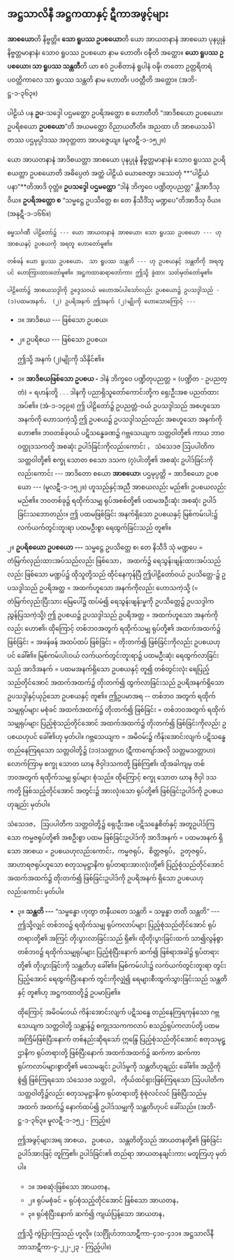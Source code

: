 ## အဋ္ဌသာလိနီ အဋ္ဌကထာနှင့် ဋီကာအဖွင့်များ

**အာစယော**တိ နိဗ္ဗတ္တိ။ **သော ရူပဿ ဥပစယော**တိ ယော အာယတနာနံ အာစယော ပုနပ္ပုနံ နိဗ္ဗတ္တမာနာနံ၊ သော၀ ရူပဿ ဥပစယော နာမ ဟောတိ၊ ဝဍ္ဎီတိ အတ္ထော။ **ယော ရူပဿ ဥပစယော၊ သာ ရူပဿ သန္တတီ**တိ ယာ ဧဝံ ဥပစိတာနံ ရူပါနံ ဝဍ္ဎိ၊ တတော ဥတ္တရိတရံ ပဝတ္တိကာလေ သာ ရူပဿ သန္တတိ နာမ ဟောတိ၊ ပဝတ္တီတိ အတ္ထော။ (အဘိ-ဋ္ဌ-၁-၃၆၃။)

ပါဠိယံ ပန **ဥပ**-သဒ္ဒေါ ပဌမတ္ထော ဥပရိအတ္ထော စ ဟောတီတိ “အာဒိစယော ဥပစယော၊ ဥပရိစယော **ဥပစယော**”တိ အယမတ္ထော ဝိညာယတီတိ။ အညထာ ဟိ အာစယသင်္ခါတဿ ပဌမုပ္ပါဒဿ အဝုတ္တတာ အာပဇ္ဇေယျ။ (မူလဋီ-၁-၁၅၂။)

   ယော အာယတနာနံ အာဒိစယတ္တာ အာစယော ပုနပ္ပုနံ နိဗ္ဗတ္တမာနာနံ၊ သော၀ ရူပဿ ဥပရိစယတ္တာ ဥပစယောတိ အဓိပ္ပေတံ အတ္ထံ ပါဠိယံ ယောဇေတွာ ဒဿေတုံ **“ပါဠိယံ ပနာ”**တိအာဒိ ဝုတ္တံ။ **ဥပသဒ္ဒေါ** **ပဌမတ္ထော** “ဒါနံ ဘိက္ခဝေ ပဏ္ဍိတုပညတ္တ” န္တိအာဒီသု ဝိယ။ **ဥပရိအတ္ထော စ** “သမ္မဋ္ဌေ ဥပသိတ္တေ စ၊ တေ နိသီဒိံသု  မဏ္ဍပေ”တိအာဒီသု ဝိယ။ (အနုဋီ-၁-၁၆၆။)

    ဓမ္မသင်္ဂဏီ ပါဠိတော်၌ --- ယော အာယတနာနံ အာစယော၊ သော ရူပဿ ဥပစယော --- ဟု အာစယနှင့် ဥပစယကို အရတူ ဟောတော်မူ၏။

    တစ်ဖန် ယော ရူပဿ ဥပစယော， သာ ရူပဿ သန္တတိ --- ဟု ဥပစယနှင့် သန္တတိကို အရတူပင် ဟောကြားထားတော်မူ၏။ အဋ္ဌကထာဆရာတော်ကား ဤသို့ ခွဲထား သတ်မှတ်တော်မူ၏။

    ပါဠိတော်၌ အာစယသဒ္ဒါကို ဥဒ္ဒေသဝယ် မဟောအပ်ပါသော်လည်း ဥပစယော၌ ဥပသဒ္ဒါသည် - (၁)ပထမအနက်， (၂) ဥပရိအနက် ဤအနက် (၂)မျိုးကို ဟောသောကြောင့် ---

- ၁။ အာဒိစယ --- ဖြစ်သော ဥပစယ၊
- ၂။ ဥပရိစယ --- ဖြစ်သော ဥပစယ၊

    ဤသို့ အနက် (၂)မျိုးကို သိနိုင်၏။

- ၁။ **အာဒိစယဖြစ်သော ဥပစယ -** ဒါနံ ဘိက္ခဝေ ပဏ္ဍိတုပညတ္တ = (ပဏ္ဍိတ - ဥပညတ္တံ) = ရဟန်းတို့ . . . ဒါနကို ပညာရှိသူတော်ကောင်းတို့က ရှေးဦးအစ ပညတ်ထားအပ်၏။ (အံ-၁-၁၄၉။) 
ဤ ပါဠိတော်၌ ဥပညတ္တံ-ဝယ် ဥပသဒ္ဒါသည် အစဟူသော အနက်ကို ဟောသကဲ့သို့ ဤ ဥပစယ၌ ဥပသဒ္ဒါသည်လည်း အစဟူသော အနက်ကို ဟော၏။ 
ဘ၀တစ်ခုဝယ် ပဋိသန္ဓေခဏ၌ ဂဗ္ဘသေယျက သတ္တဝါတို့၏ ကာယ ဘာ၀ ဝတ္ထုဒသကတို့ အစဆုံး ဥပါဒ်ခြင်းကိုလည်းကောင်း ， သံသေဒဇ ဩပပါတိက သတ္တဝါတို့၏ စက္ခု သောတ စသော ဒသက (၇)ပါးတို့၏ အစဆုံး ဥပါဒ်ခြင်းကိုလည်းကောင်း --- အာဒိတော စယော **အာစယော**၊ ပဌမုပ္ပတ္တိ = အာဒိစယော ဥပစယော --- (မူလဋီ-၁-၁၅၂။) ဟူသည်နှင့်အညီ အာစယလည်း မည်၏၊ ဥပစယလည်း မည်၏။ 
ဘ၀တစ်ခု၌ ရထိုက်သမျှ ရုပ်အစစ်တို့၏ ပထမအဦးဆုံး အစဆုံး ဥပါဒ်ခြင်းသဘောတည်း။ 
ဤ ပထမဖြစ်ခြင်း အနက်ရှိသော ဥပစယနှင့် မြစ်ကမ်းပါး၌ လက်ယက်တွင်းတူးရာ ပထမဦးစွာ ရေထွက်ခြင်းသည် တူ၏။

၂။ **ဥပရိစယော ဥပစယော ---** သမ္မဋ္ဌေ ဥပသိတ္တေ စ၊ တေ နိသီဒိ သုံ မဏ္ဍပေ = တံမြက်လှည်းထားအပ်သည်လည်း ဖြစ်သော， အထက်၌ ရေသွန်းဖျန်းထားအပ်သည်လည်း ဖြစ်သော မဏ္ဍပ်၌ ထိုသူတို့သည် ထိုင်နေကုန်ပြီ ဤပါဠိတော်ဝယ် ဥပသိတ္တေ-၌ ဥပသဒ္ဒါသည် ဥပရိအတ္ထ = အထက်ဟူသော အနက်ကိုလည်း ဟောသကဲ့သို့ (= တံမြက်လှည်းပြီးသား မြေပေါ်၌ ထပ်မံ၍ ရေသွန်းဖျန်းမှုကို ဥပသိတ္တေ၌ ဥပသဒ္ဒါက ညွှန်ပြသကဲ့သို့) ဤ ဥပစယ၌ ဥပသဒ္ဒါသည် ဥပရိအတ္ထ = အထက်ဟူသော အနက်ကိုလည်း ဟော၏၊ ထိုကြောင့် တစ်ဘ၀အတွက် ရထိုက်သမျှ ရုပ်တို့၏ အထက်အထက်၌ ဖြစ်ခြင်း = အဖန်ဖန် အထပ်ထပ် ဖြစ်ခြင်း = တိုးတက်၍ ဖြစ်ခြင်းကိုလည်း ဥပစယဟုပင် ခေါ်၏။ 
မြစ်ကမ်းပါးဝယ် လက်ယက်တွင်းတူးရာ၌ ပထမဦးဆုံး ရေထွက်လာခြင်းသည် အာဒိအနက် = ပထမအနက်ရှိသော ဥပစယနှင့် တူ၍ တစ်တွင်းလုံး ရေပြည့်သည်တိုင်အောင် အထက်အထက်၌ တိုးတက်၍ ထွက်လာခြင်းသည် ဥပရိအနက်ရှိသော ဥပသဒ္ဒါနှင့်ယှဉ်သော ဥပစယနှင့် တူ၏။ 
ဤဥပမာအရ -- တစ်ဘ၀ အတွက် ရထိုက်သမျှရုပ်များ မစုံခင် အထက်အထက်၌ တိုးတက်၍ ဖြစ်ခြင်း = တစ်ဘ၀အတွက် ရထိုက်သမျှရုပ်များ ပြည့်စုံသည်တိုင်အောင် အထက်အထက်၌ တိုးတက်၍ ဖြစ်ခြင်းကိုလည်း ဥပစယဟုပင် ခေါ်၏ဟု မှတ်ပါ။ 
ဂဗ္ဘသေယျက = အမိဝမ်း၌ ကိန်းအောင်းလျက် ပဋိသန္ဓေ တည်နေကြရသော သတ္တဝါတို့၌ (၁၁)သတ္တာဟ (ဋီကာကျော်အလို သတ္တမသတ္တာဟ) လောက်ကြာမှ စက္ခု သောတ ဃာန ဇိဝှါဒသကတို့ ဖြစ်ကြ၏၊ ထိုအခါကျမှ တစ်ဘ၀အတွက် ရထိုက်သမျှ ရုပ်များ စုံသည်။ 
ထိုကြောင့် စက္ခု သောတ ဃာန ဇိဝှါ ဒသကတို့ ဖြစ်သည့်တိုင်အောင် အတွင်း၌ အားလုံးသော ရုပ်တို့၏ ဖြစ်ခြင်းဥပါဒ်ကို ဥပစယဟုချည်း မှတ်ပါ။

သံသေဒဇ， ဩပပါတိက သတ္တဝါတို့၌ ရှေးဦးအစ ပဋိသန္ဓေစိတ်နှင့် အတူဥပါဒ်ကြသော ကမ္မဇရုပ်တို့၏ အစဦးစွာ ပထမ ဖြစ်ခြင်းဥပါဒ်ကို အာဒိအနက် = ပထမအနက် ရှိသော အာစယ = ဥပစယဟုလည်းကောင်း，ကမ္မဇရုပ်， စိတ္တဇရုပ်， ဥတုဇရုပ်， အာဟာရဇရုပ်ဟူသော စတုသမုဋ္ဌာနိက ရုပ်တရားအားလုံးတို့၏ ပြည့်စုံသည်တိုင်အောင် အထက်အထက်၌ တိုးတက်၍ ဖြစ်ခြင်းဥပါဒ်ကို ဥပရိအနက် ရှိသော ဥပစယဟုလည်းကောင်း မှတ်ပါ။

- ၃။ **သန္တတိ ---** “သမ္ဗန္ဓော ဟုတွာ တနီယတေ သန္တတိ = သမ္ဗန္ဓာ တတိ သန္တတိ” --- ဤသို့လျှင် တစ်ဘ၀၌ ရထိုက်သမျှ ရုပ်ကလာပ်များ ပြည့်စုံသည်တိုင်အောင် ရုပ်တရားတို့၏ အကြင် တိုးပွားလာခြင်းသည် ရှိ၏၊ ထိုတိုးပွားခြင်းထက် သာ၍လွန်စွာ တစ်ဘ၀၌ ရထိုက်သမျှရုပ်များ ပြည့်စုံပြီးနောက် ဆက်၍ ဖြစ်ရာအခါ၌ ရုပ်တရားတို့၏ တိုးပွားခြင်းကို သန္တတိဟု ခေါ်၏။ 
မြစ်ကမ်းပါး၌ လက်ယက်တွင်းတူးရာ တွင်းပြည့်အောင် ရေထွက်ပြီးနောက် တွင်းကိုလျှံ၍ ရေများစီးထွက်သွားခြင်းသည် သန္တတိနှင့် တူ၏ဟု အဋ္ဌကထာတို့၌ ဥပမာပြ၏။

    ထိုကြောင့် အမိဝမ်းဝယ် ကိန်းအောင်းလျက် ပဋိသန္ဓေ တည်နေကြရကုန်သော ဂဗ္ဘသေယျက သတ္တဝါတို့ သန္တာန်၌ စက္ခုဒသကကလာပ် စသည်ရုပ်ကလာပ်တို့ ပထမအကြိမ်ဖြစ်ပြီးနောက် တစ်နည်းဆိုရသော် ဣန္ဒြေ ပြည့်စုံသည်တိုင်အောင် စတုသမုဋ္ဌာနိက ရုပ်တရားတို့ ဖြစ်ပြီးနောက် အထက်အထက်၌ ဆက်ကာ ဆက်ကာ ရုပ်ကလာပ်များစွာတို့၏ မသေမချင်း ဥပါဒ်မှုကို သန္တတိဟုချည်း ခေါ်၏။ 
    အညှိကိုစွဲ၍ ဖြစ်ကြရသော သံသေဒဇ သတ္တဝါ， ကိုယ်ထင်ရှားဖြစ်ကြရသော ဩပပါတိက သတ္တဝါတို့၌လည်း စတုသမုဋ္ဌာနိက ရုပ်တရားတို့ စုံစုံလင်လင် ဖြစ်ပြီးသည်မှ အထက် အထက်၌ နောက်ထပ်၍ ဥပါဒ်သမျှကို သန္တတိဟုပင် ခေါ်သည်။
<r>(အဘိ-ဋ္ဌ-၁-၃၆၃။ မူလဋီ-၁-၁၅၂ - ကြည့်။)</r>

    ဤအဖွင့်များအရ အာစယ， ဥပစယ， သန္တတိတို့သည် အာယတနတို့၏ ဖြစ်ခြင်း ဥပါဒ်အားဖြင့် တူကြ၏၊ ဥပါဒ်ခြင်း၏ တည်ရာ အာယတနချင်းကား မတူကြဟု မှတ်ပါ။

   - ၁။ အစဆုံးဖြစ်သော အာယတန，
   - ၂။ ရုပ်မစုံခင် = ရုပ်စုံသည့်တိုင်အောင် ဖြစ်သော အာယတန，
   - ၃။ ရုပ်စုံပြီးနောက် ဆက်၍ ကျယ်ပြန့်သော အာယတန，

    ဤသို့ ကွဲပြားကြသည် ဟူလို။
<r>(သင်္ဂြိုဟ်ဘာသာဋီကာ-၄၁၀-၄၁၁။ အဋ္ဌသာလိနီဘာသာဋီကာ-၄-၂၂-၂၃ - ကြည့်ပါ။)</r>